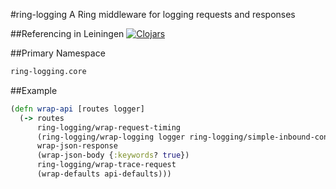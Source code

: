 #ring-logging
A Ring middleware for logging requests and responses

##Referencing in Leiningen
[![Clojars](https://img.shields.io/clojars/v/ring-logging.svg)](https://clojars.org/ring-logging)

##Primary Namespace
```Clojure
ring-logging.core
```

##Example
```Clojure
(defn wrap-api [routes logger]
  (-> routes
      ring-logging/wrap-request-timing
      (ring-logging/wrap-logging logger ring-logging/simple-inbound-config)
      wrap-json-response
      (wrap-json-body {:keywords? true})
      ring-logging/wrap-trace-request
      (wrap-defaults api-defaults)))
```
